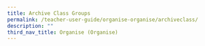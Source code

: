 ```yaml
---
title: Archive Class Groups
permalink: /teacher-user-guide/organise-organise/archiveclass/
description: ""
third_nav_title: Organise (Organise)
---
```

